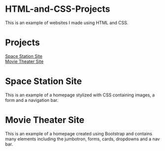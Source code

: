 # HTML-and-CSS-Projects
This is an example of websites I made using HTML and CSS.
# Projects
<a href="">Space Station Site</a> <br>
<a href="https://github.com/Nowlin/HTML-and-CSS-Projects/blob/main/Bootstrap4_project/academy_cinemas.html">Movie Theater Site</a>
# Space Station Site
This is an example of a homepage stylized with CSS containing images, a form and a navigation bar.
# Movie Theater Site
This is an example of a homepage created using Bootstrap and contains many elements including the jumbotron, forms, cards, dropdowns and a nav bar.
